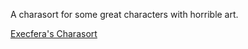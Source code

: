 A charasort for some great characters with horrible art.

[Execfera's Charasort](https://github.com/execfera/charasort)
